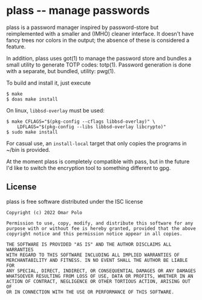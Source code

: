 # plass -- manage passwords

plass is a password manager inspired by password-store but reimplemented
with a smaller and (IMHO) cleaner interface.  It doesn't have fancy
trees nor colors in the output; the absence of these is considered a
feature.

In addition, plass uses got(1) to manage the password store and bundles
a small utility to generate TOTP codes: totp(1).  Password generation is
done with a separate, but bundled, utility: pwg(1).

To build and install it, just execute

	$ make
	$ doas make install

On linux, `libbsd-overlay` must be used:

	$ make CFLAGS="$(pkg-config --cflags libbsd-overlay)" \
		LDFLAGS="$(pkg-config --libs libbsd-overlay libcrypto)"
	$ sudo make install

For casual use, an `install-local` target that only copies the programs
in ~/bin is provided.


At the moment plass is completely compatible with pass, but in the
future I'd like to switch the encryption tool to something different to
gpg.


## License

plass is free software distributed under the ISC license

	Copyright (c) 2022 Omar Polo

	Permission to use, copy, modify, and distribute this software for any
	purpose with or without fee is hereby granted, provided that the above
	copyright notice and this permission notice appear in all copies.

	THE SOFTWARE IS PROVIDED "AS IS" AND THE AUTHOR DISCLAIMS ALL WARRANTIES
	WITH REGARD TO THIS SOFTWARE INCLUDING ALL IMPLIED WARRANTIES OF
	MERCHANTABILITY AND FITNESS. IN NO EVENT SHALL THE AUTHOR BE LIABLE FOR
	ANY SPECIAL, DIRECT, INDIRECT, OR CONSEQUENTIAL DAMAGES OR ANY DAMAGES
	WHATSOEVER RESULTING FROM LOSS OF USE, DATA OR PROFITS, WHETHER IN AN
	ACTION OF CONTRACT, NEGLIGENCE OR OTHER TORTIOUS ACTION, ARISING OUT OF
	OR IN CONNECTION WITH THE USE OR PERFORMANCE OF THIS SOFTWARE.

